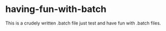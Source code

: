 # having-fun-with-batch
This is a crudely written .batch file just test and have fun with .batch files.
